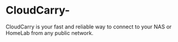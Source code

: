 # CloudCarry-
  CloudCarry is your fast and reliable way to connect to your NAS or HomeLab from any public network.
